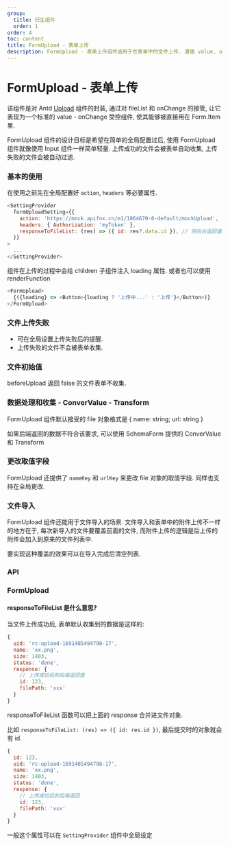 ```yaml
---
group:
  title: 衍生组件
  order: 1
order: 4
toc: content
title: FormUpload - 表单上传
description: FormUpload - 表单上传组件适用于在表单中的文件上传. 遵循 value, onChange 受控模式.
---
```


# FormUpload - 表单上传

该组件是对 Antd [Upload](https://ant-design.antgroup.com/components/upload-cn) 组件的封装, 通过对 fileList 和 onChange 的接管, 让它表现为一个标准的 value - onChange 受控组件, 使其能够被直接用在 Form.Item 里.

FormUpload 组件的设计目标是希望在简单的全局配置过后, 使用 FormUpload 组件就像使用 Input 组件一样简单轻量. 上传成功的文件会被表单自动收集, 上传失败的文件会被自动过滤.

### 基本的使用

在使用之前先在全局配置好 `action`, `headers` 等必要属性.

```js
<SettingProvider
  formUploadSetting={{
    action: 'https://mock.apifox.cn/m1/1864670-0-default/mockUpload',
    headers: { Authorization: 'myToken' },
    responseToFileList: (res) => ({ id: res?.data.id }), // 将后台返回值合并进file对象
  }}
>
  ...
</SettingProvider>
```

组件在上传的过程中会给 children 子组件注入 loading 属性. 或者也可以使用 renderFunction

```js
<FormUpload>
  {({loading} => <Button>{loading ? '上传中...' : '上传'}</Button>)}
</FormUpload>
```

<code src="./demos/basic/index.tsx"></code>

### 文件上传失败

- 可在全局设置上传失败后的提醒.
- 上传失败的文件不会被表单收集.

<code src="./demos/errorHandle/index.tsx"></code>

### 文件初始值

beforeUpload 返回 false 的文件表单不收集.

<code src="./demos/show/index.tsx"></code>

### 数据处理和收集 - ConverValue - Transform

FormUpload 组件默认接受的 file 对象格式是 { name: string; url: string }

如果后端返回的数据不符合该要求, 可以使用 SchemaForm 提供的 ConverValue 和 Transform

<code src="./demos/dataSubmit/index.tsx"></code>

### 更改取值字段

FormUpload 还提供了 `nameKey` 和 `urlKey` 来更改 file 对象的取值字段. 同样也支持在全局更改.

<code src="./demos/changeKey/index.tsx"></code>

### 文件导入

FormUpload 组件还能用于文件导入的场景. 文件导入和表单中的附件上传不一样的地方在于, 每次新导入的文件要覆盖前面的文件, 而附件上传的逻辑是后上传的附件会加入到原来的文件列表中.

要实现这种覆盖的效果可以在导入完成后清空列表.

<code src="./demos/import/index.tsx"></code>

### API

### FormUpload

<API name='FormUploadType'></API>

#### responseToFileList 是什么意思?

当文件上传成功后, 表单默认收集到的数据是这样的:

```js
{
  uid: 'rc-upload-1691485494798-17',
  name: 'xx.png',
  size: 1403,
  status: 'done',
  response: {
    // 上传成功后的后端返回值
    id: 123,
    filePath: 'xxx'
  }
}
```

responseToFileList 函数可以把上面的 response 合并进文件对象.

比如 `responseToFileList: (res) => ({ id: res.id })`, 最后提交时的对象就会有 id.

```js
{
  id: 123,
  uid: 'rc-upload-1691485494798-17',
  name: 'xx.png',
  size: 1403,
  status: 'done',
  response: {
    // 上传成功后的后端返回
    id: 123,
    filePath: 'xxx'
  }
}
```

一般这个属性可以在 `SettingProvider` 组件中全局设定
